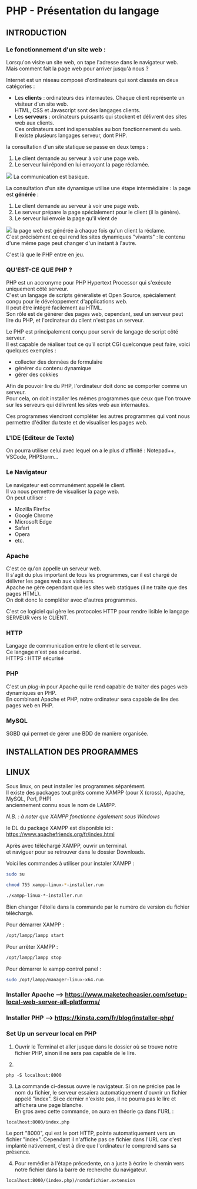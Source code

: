 # PHP - Présentation du langage

## INTRODUCTION

### Le fonctionnement d'un site web :

Lorsqu'on visite un site web, on tape l'adresse dans le navigateur web.<br>
Mais comment fait la page web pour arriver jusqu'à nous ?<br>

Internet est un réseau composé d'ordinateurs qui sont classés en deux catégories :
* Les **clients** : ordinateurs des internautes. Chaque client représente un visiteur d'un site web.<br>
HTML, CSS et Javascript sont des langages clients. 
* Les **serveurs** : ordinateurs puissants qui stockent et délivrent des sites web aux clients.<br>
Ces ordinateurs sont indispensables au bon fonctionnement du web.<br>
Il existe plusieurs langages serveur, dont PHP.

la consultation d'un site statique se passe en deux temps : 
1. Le client demande au serveur à voir une page web.
2. Le serveur lui répond en lui envoyant la page réclamée.

![](./img/transf-site-statique.png)
La communication est basique.

La consultation d'un site dynamique utilise une étape intermédiaire : la page est **générée** :
1. Le client demande au serveur à voir une page web.
2. Le serveur prépare la page spécialement pour le client (il la génère).
3. Le serveur lui envoie la page qu'il vient de 

![](./img/transf-site-dynamique.png)
la page web est générée à chaque fois qu'un client la réclame.<br>
C'est précisément ce qui rend les sites dynamiques "vivants" : le contenu d'une même page peut changer d'un instant à l'autre.

C'est là que le PHP entre en jeu.

### QU'EST-CE QUE PHP ?

PHP est un accronyme pour PHP Hypertext Processor qui s'exécute uniquement côté serveur.<br>
C'est un langage de scripts généraliste et Open Source, spécialement conçu pour le développement d'applications web.<br>
Il peut être intégré facilement au HTML.<br>
Son rôle est de générer des pages web, cependant, seul un serveur peut lire du PHP, et l'ordinateur du client n'est pas un serveur.<br> 

Le PHP est principalement conçu pour servir de langage de script côté serveur.<br>
Il est capable de réaliser tout ce qu'il script CGI quelconque peut faire, voici quelques exemples :
* collecter des données de formulaire
* générer du contenu dynamique
* gérer des cokkies

Afin de pouvoir lire du PHP, l'ordinateur doit donc se comporter comme un serveur.<br>
Pour cela, on doit installer les mêmes programmes que ceux que l'on trouve sur les serveurs qui délivrent les sites web aux internautes.<br>

Ces programmes viendront compléter les autres programmes qui vont nous permettre d'éditer du texte et de visualiser les pages web.<br>

### L'IDE (Editeur de Texte)

On pourra utiliser celui avec lequel on a le plus d'affinité : Notepad++, VSCode, PHPStorm...

### Le Navigateur

Le navigateur est communément appelé le client.<br>
Il va nous permettre de visualiser la page web.<br>
On peut utiliser :
* Mozilla Firefox
* Google Chrome
* Microsoft Edge
* Safari
* Opera
* etc.

### Apache 

C'est ce qu'on appelle un serveur web.<br>
Il s'agit du plus important de tous les programmes, car il est chargé de délivrer les pages web aux visiteurs.<br>
Apache ne gère cependant que les sites web statiques (il ne traite que des pages HTML).<br>
On doit donc le compléter avec d'autres programmes.

C'est ce logiciel qui gère les protocoles HTTP pour rendre lisible le langage SERVEUR vers le CLIENT.

### HTTP 

Langage de communication entre le client et le serveur.<br>
Ce langage n'est pas sécurisé.<br>
HTTPS : HTTP sécurisé

### PHP

C'est un _plug-in_ pour Apache qui le rend capable de traiter des pages web dynamiques en PHP.<br>
En combinant Apache et PHP, notre ordinateur sera capable de lire des pages web en PHP.<br>

### MySQL

SGBD qui permet de gérer une BDD de manière organisée.

## INSTALLATION DES PROGRAMMES

## **LINUX**

Sous linux, on peut installer les programmes séparément.<br>
Il existe des packages tout prêts comme XAMPP (pour X (cross), Apache, MySQL, Perl, PHP)<br>
anciennement connu sous le nom de LAMPP.

_N.B. : à noter que XAMPP fonctionne également sous Windows_

le DL du package XAMPP est disponible ici : https://www.apachefriends.org/fr/index.html

Après avec téléchargé XAMPP, ouvrir un terminal.<br>
et naviguer pour se retrouver dans le dossier Downloads.<br>

Voici les commandes à utiliser pour instaler XAMPP  : 

```bash
sudo su
```

```bash
chmod 755 xampp-linux-*-installer.run
```

```bash
./xampp-linux-*-installer.run
```

Bien changer l'étoile dans la commande par le numéro de version du fichier téléchargé.

Pour démarrer XAMPP :
```bash
/opt/lampp/lampp start
```
Pour arrêter XAMPP :
```bash
/opt/lampp/lampp stop
```

Pour démarrer le xampp control panel :
```bash
sudo /opt/lampp/manager-linux-x64.run
```

### **Installer Apache** --> https://www.maketecheasier.com/setup-local-web-server-all-platforms/

### **Installer PHP** --> https://kinsta.com/fr/blog/installer-php/

### Set Up un serveur local en PHP

1. Ouvrir le Terminal et aller jusque dans le dossier où se trouve notre fichier PHP, sinon il ne sera pas capable de le lire.

2. 
```
php -S localhost:8000
```

3. La commande ci-dessus ouvre le navigateur. Si on ne précise pas le nom du fichier, le serveur essaiera automatiquement d'ouvrir un fichier appelé "index". Si ce dernier n'existe pas, il ne pourra pas le lire et affichera une page blanche.<br>En gros avec cette commande, on aura en théorie ça dans l'URL :
```
localhost:8000/index.php
```
Le port "8000", qui est le port HTTP, pointe automatiquement vers un fichier "index". Cependant il n'affiche pas ce fichier dans l'URL car c'est implanté nativement, c'est à dire que l'ordinateur le comprend sans sa présence.

4. Pour remédier à l'étape précedente, on a juste à écrire le chemin vers notre fichier dans la barre de recherche du navigateur.
```
localhost:8000/(index.php)/nomdufichier.extension
```
